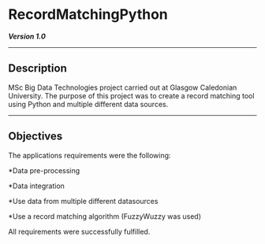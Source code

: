 # RecordMatchingPython

***Version 1.0***

---
## Description
MSc Big Data Technologies project carried out at Glasgow Caledonian University. 
The purpose of this project was to create a record matching tool using Python and multiple different data sources.

---
## Objectives
The applications requirements were the following:

*Data pre-processing

*Data integration

*Use data from multiple different datasources

*Use a record matching algorithm (FuzzyWuzzy was used)

All requirements were successfully fulfilled.
